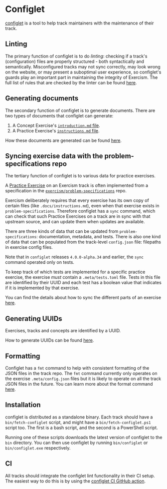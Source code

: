 # Configlet

[configlet](https://github.com/exercism/configlet) is a tool to help track maintainers with the maintenance of their track.

## Linting

The primary function of configlet is to do _linting_: checking if a track's (configuration) files are properly structured - both syntactically and semantically.
Misconfigured tracks may not sync correctly, may look wrong on the website, or may present a suboptimal user experience, so configlet's guards play an important part in maintaining the integrity of Exercism.
The full list of rules that are checked by the linter can be found [here](/docs/building/configlet/lint.md).

## Generating documents

The secondary function of configlet is to generate documents. There are two types of documents that configlet can generate:

1. A Concept Exercise's [`introduction.md` file](/docs/building/configlet/generating-documents.md#document-concept-exercises-introductionmd-file).
1. A Practice Exercise's [`instructions.md` file](/docs/building/configlet/generating-documents.md#document-practice-exercises-instructionsmd-file).

How these documents are generated can be found [here](/docs/building/configlet/generating-documents.md).

## Syncing exercise data with the problem-specifications repo

The tertiary function of configlet is to various data for practice exercises. 

A [Practice Exercise](/docs/building/tracks/practice-exercises.md) on an Exercism track is often implemented from a specification in the [`exercism/problem-specifications`](https://github.com/exercism/problem-specifications) repo.

Exercism deliberately requires that every exercise has its own copy of certain files (like `.docs/instructions.md`), even when that exercise exists in `problem-specifications`.
Therefore configlet has a `sync` command, which can check that such Practice Exercises on a track are in sync with that upstream source, and can update them when updates are available.

There are three kinds of data that can be updated from `problem-specifications`: documentation, metadata, and tests.
There is also one kind of data that can be populated from the track-level `config.json` file: filepaths in exercise config files.

Note that in `configlet` releases `4.0.0-alpha.34` and earlier, the `sync` command operated only on tests.

To keep track of which tests are implemented for a specific practice exercise, the exercise _must_ contain a `.meta/tests.toml` file.
Tests in this file are identified by their UUID and each test has a boolean value that indicates if it is implemented by that exercise.

You can find the details about how to sync the different parts of an exercise [here](/docs/building/configlet/sync.md).

## Generating UUIDs

Exercises, tracks and concepts are identified by a UUID.

How to generate UUIDs can be found [here](/docs/building/configlet/uuid.md).

## Formatting

Configlet has a `fmt` command to help with consistent formatting of the JSON files in the track repo.
The `fmt` command currently only operates on the exercise `.meta/config.json` files but it is likely to operate on all the track JSON files in the future.
You can learn more about the format command [here](/docs/building/configlet/format.md).

## Installation

configlet is distributed as a standalone binary. Each track should have a `bin/fetch-configlet` script, and might have a `bin/fetch-configlet.ps1` script too. The first is a bash script, and the second is a PowerShell script.

Running one of these scripts downloads the latest version of configlet to the `bin` directory. You can then use configlet by running `bin/configlet` or `bin/configlet.exe` respectively.

## CI

All tracks should integrate the configlet lint functionality in their CI setup.
The easiest way to do this is by using the [configlet CI GitHub action](https://github.com/exercism/github-actions/tree/main/configlet-ci).
